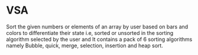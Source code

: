 # VSA
Sort the given numbers or elements of an array by user based on bars and colors to differentiate their state i.e, sorted or unsorted in the sorting algorithm selected by the user and It contains a pack of 6 sorting algorithms namely Bubble, quick, merge, selection, insertion and heap sort. 

